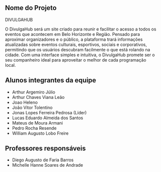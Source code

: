 ## Nome do Projeto

DIVULGAHUB

O DivulgaHub será um site criado para reunir e facilitar o acesso a todos os eventos que acontecem em Belo Horizonte e Região. Pensado para aproximar organizadores e o público, a plataforma trará informações atualizadas sobre eventos culturais, esportivos, sociais e corporativos, permitindo que os usuários descubram facilmente o que está rolando na cidade. Com uma interface simples e intuitiva, o DivulgaHub promete ser o seu companheiro ideal para aproveitar o melhor de cada programação local.

## Alunos integrantes da equipe

 - Arthur Argemiro Júlio
 - Arthur Chaves Viana Leão
 - Joao Heleno
 - João Vitor Tolentino
 - Jonas Lopes Ferreira Pedrosa (Líder)
 - Lucas Eduardo Almeida dos Santos
 - Mateus de Moura Armani
 - Pedro Rocha Resende
 - William Augusto Lobo Freire
## Professores responsáveis

- Diego Augusto de Faria Barros
- Michelle Hanne Soares de Andrade

